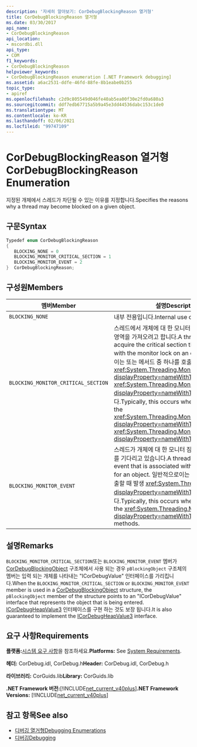 ```yaml
---
description: '자세히 알아보기: CorDebugBlockingReason 열거형'
title: CorDebugBlockingReason 열거형
ms.date: 03/30/2017
api_name:
- CorDebugBlockingReason
api_location:
- mscordbi.dll
api_type:
- COM
f1_keywords:
- CorDebugBlockingReason
helpviewer_keywords:
- CorDebugBlockingReason enumeration [.NET Framework debugging]
ms.assetid: a6ac2531-ddfe-46fd-88fe-8b1eabe0b255
topic_type:
- apiref
ms.openlocfilehash: c2d9c805549d046fe40ab5ea00f30e2fd0a680a3
ms.sourcegitcommit: ddf7edb67715a5b9a45e3dd44536dabc153c1de0
ms.translationtype: MT
ms.contentlocale: ko-KR
ms.lasthandoff: 02/06/2021
ms.locfileid: "99747109"
---
```

# <a name="cordebugblockingreason-enumeration"></a><span data-ttu-id="674a5-103">CorDebugBlockingReason 열거형</span><span class="sxs-lookup"><span data-stu-id="674a5-103">CorDebugBlockingReason Enumeration</span></span>

<span data-ttu-id="674a5-104">지정된 개체에서 스레드가 차단될 수 있는 이유를 지정합니다.</span><span class="sxs-lookup"><span data-stu-id="674a5-104">Specifies the reasons why a thread may become blocked on a given object.</span></span>  
  
## <a name="syntax"></a><span data-ttu-id="674a5-105">구문</span><span class="sxs-lookup"><span data-stu-id="674a5-105">Syntax</span></span>  
  
```cpp  
Typedef enum CorDebugBlockingReason  
{  
   BLOCKING_NONE = 0  
   BLOCKING_MONITOR_CRITICAL_SECTION = 1  
   BLOCKING_MONITOR_EVENT = 2  
}  CorDebugBlockingReason;  
```  
  
## <a name="members"></a><span data-ttu-id="674a5-106">구성원</span><span class="sxs-lookup"><span data-stu-id="674a5-106">Members</span></span>  
  
|<span data-ttu-id="674a5-107">멤버</span><span class="sxs-lookup"><span data-stu-id="674a5-107">Member</span></span>|<span data-ttu-id="674a5-108">설명</span><span class="sxs-lookup"><span data-stu-id="674a5-108">Description</span></span>|  
|------------|-----------------|  
|`BLOCKING_NONE`|<span data-ttu-id="674a5-109">내부 전용입니다.</span><span class="sxs-lookup"><span data-stu-id="674a5-109">Internal use only.</span></span>|  
|`BLOCKING_MONITOR_CRITICAL_SECTION`|<span data-ttu-id="674a5-110">스레드에서 개체에 대 한 모니터 잠금과 연결 된 임계 영역을 가져오려고 합니다.</span><span class="sxs-lookup"><span data-stu-id="674a5-110">A thread is trying to acquire the critical section that is associated with the monitor lock on an object.</span></span> <span data-ttu-id="674a5-111">일반적으로이는 또는 메서드 중 하나를 호출할 때 발생 <xref:System.Threading.Monitor.Enter%2A?displayProperty=nameWithType> <xref:System.Threading.Monitor.TryEnter%2A?displayProperty=nameWithType> 합니다.</span><span class="sxs-lookup"><span data-stu-id="674a5-111">Typically, this occurs when you call one of the <xref:System.Threading.Monitor.Enter%2A?displayProperty=nameWithType> or <xref:System.Threading.Monitor.TryEnter%2A?displayProperty=nameWithType> methods.</span></span>|  
|`BLOCKING_MONITOR_EVENT`|<span data-ttu-id="674a5-112">스레드가 개체에 대 한 모니터 잠금과 연결 된 이벤트를 기다리고 있습니다.</span><span class="sxs-lookup"><span data-stu-id="674a5-112">A thread is waiting on the event that is associated with a monitor lock for an object.</span></span> <span data-ttu-id="674a5-113">일반적으로이는 메서드 중 하나를 호출할 때 발생 <xref:System.Threading.Monitor?displayProperty=nameWithType> `Wait` 합니다.</span><span class="sxs-lookup"><span data-stu-id="674a5-113">Typically, this occurs when you call one of the <xref:System.Threading.Monitor?displayProperty=nameWithType>`Wait` methods.</span></span>|  
  
## <a name="remarks"></a><span data-ttu-id="674a5-114">설명</span><span class="sxs-lookup"><span data-stu-id="674a5-114">Remarks</span></span>  

 <span data-ttu-id="674a5-115">`BLOCKING_MONITOR_CRITICAL_SECTION`또는 `BLOCKING_MONITOR_EVENT` 멤버가 [CorDebugBlockingObject](cordebugblockingobject-structure.md) 구조체에서 사용 되는 경우 `pBlockingObject` 구조체의 멤버는 입력 되는 개체를 나타내는 "ICorDebugValue" 인터페이스를 가리킵니다.</span><span class="sxs-lookup"><span data-stu-id="674a5-115">When the `BLOCKING_MONITOR_CRITICAL_SECTION` or `BLOCKING_MONITOR_EVENT` member is used in a [CorDebugBlockingObject](cordebugblockingobject-structure.md) structure, the `pBlockingObject` member of the structure points to an "ICorDebugValue" interface that represents the object that is being entered.</span></span> <span data-ttu-id="674a5-116">[ICorDebugHeapValue3](icordebugheapvalue3-interface.md) 인터페이스를 구현 하는 것도 보장 됩니다.</span><span class="sxs-lookup"><span data-stu-id="674a5-116">It is also guaranteed to implement the [ICorDebugHeapValue3](icordebugheapvalue3-interface.md) interface.</span></span>  
  
## <a name="requirements"></a><span data-ttu-id="674a5-117">요구 사항</span><span class="sxs-lookup"><span data-stu-id="674a5-117">Requirements</span></span>  

 <span data-ttu-id="674a5-118">**플랫폼:**[시스템 요구 사항](../../get-started/system-requirements.md)을 참조하세요.</span><span class="sxs-lookup"><span data-stu-id="674a5-118">**Platforms:** See [System Requirements](../../get-started/system-requirements.md).</span></span>  
  
 <span data-ttu-id="674a5-119">**헤더:** CorDebug.idl, CorDebug.h</span><span class="sxs-lookup"><span data-stu-id="674a5-119">**Header:** CorDebug.idl, CorDebug.h</span></span>  
  
 <span data-ttu-id="674a5-120">**라이브러리:** CorGuids.lib</span><span class="sxs-lookup"><span data-stu-id="674a5-120">**Library:** CorGuids.lib</span></span>  
  
 <span data-ttu-id="674a5-121">**.NET Framework 버전:**[!INCLUDE[net_current_v40plus](../../../../includes/net-current-v40plus-md.md)]</span><span class="sxs-lookup"><span data-stu-id="674a5-121">**.NET Framework Versions:** [!INCLUDE[net_current_v40plus](../../../../includes/net-current-v40plus-md.md)]</span></span>  
  
## <a name="see-also"></a><span data-ttu-id="674a5-122">참고 항목</span><span class="sxs-lookup"><span data-stu-id="674a5-122">See also</span></span>

- [<span data-ttu-id="674a5-123">디버깅 열거형</span><span class="sxs-lookup"><span data-stu-id="674a5-123">Debugging Enumerations</span></span>](debugging-enumerations.md)
- [<span data-ttu-id="674a5-124">디버깅</span><span class="sxs-lookup"><span data-stu-id="674a5-124">Debugging</span></span>](index.md)
